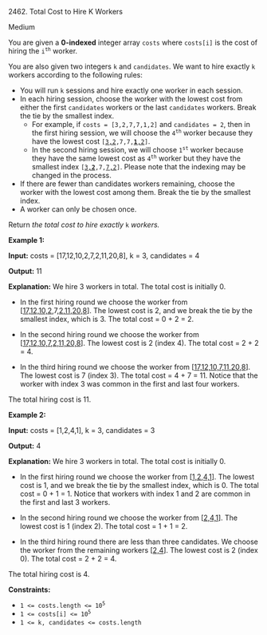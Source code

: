 2462\. Total Cost to Hire K Workers

Medium

You are given a **0-indexed** integer array `costs` where `costs[i]` is the cost of hiring the <code>i<sup>th</sup></code> worker.

You are also given two integers `k` and `candidates`. We want to hire exactly `k` workers according to the following rules:

*   You will run `k` sessions and hire exactly one worker in each session.
*   In each hiring session, choose the worker with the lowest cost from either the first `candidates` workers or the last `candidates` workers. Break the tie by the smallest index.
    *   For example, if `costs = [3,2,7,7,1,2]` and `candidates = 2`, then in the first hiring session, we will choose the <code>4<sup>th</sup></code> worker because they have the lowest cost <code>[<ins>3,2</ins>,7,7,<ins>**1**,2</ins>]</code>.
    *   In the second hiring session, we will choose <code>1<sup>st</sup></code> worker because they have the same lowest cost as <code>4<sup>th</sup></code> worker but they have the smallest index <code>[<ins>3,**2**</ins>,7,<ins>7,2</ins>]</code>. Please note that the indexing may be changed in the process.
*   If there are fewer than candidates workers remaining, choose the worker with the lowest cost among them. Break the tie by the smallest index.
*   A worker can only be chosen once.

Return _the total cost to hire exactly_ `k` _workers._

**Example 1:**

**Input:** costs = [17,12,10,2,7,2,11,20,8], k = 3, candidates = 4

**Output:** 11

**Explanation:** We hire 3 workers in total. The total cost is initially 0.

- In the first hiring round we choose the worker from [<ins>17,12,10,2</ins>,7,<ins>2,11,20,8</ins>]. The lowest cost is 2, and we break the tie by the smallest index, which is 3. The total cost = 0 + 2 = 2.

- In the second hiring round we choose the worker from [<ins>17,12,10,7</ins>,<ins>2,11,20,8</ins>]. The lowest cost is 2 (index 4). The total cost = 2 + 2 = 4.

- In the third hiring round we choose the worker from [<ins>17,12,10,7,11,20,8</ins>]. The lowest cost is 7 (index 3). The total cost = 4 + 7 = 11. Notice that the worker with index 3 was common in the first and last four workers.

The total hiring cost is 11. 

**Example 2:**

**Input:** costs = [1,2,4,1], k = 3, candidates = 3

**Output:** 4

**Explanation:** We hire 3 workers in total. The total cost is initially 0.

- In the first hiring round we choose the worker from [<ins>1,2,4,1</ins>]. The lowest cost is 1, and we break the tie by the smallest index, which is 0. The total cost = 0 + 1 = 1. Notice that workers with index 1 and 2 are common in the first and last 3 workers.

- In the second hiring round we choose the worker from [<ins>2,4,1</ins>]. The lowest cost is 1 (index 2). The total cost = 1 + 1 = 2.

- In the third hiring round there are less than three candidates. We choose the worker from the remaining workers [<ins>2,4</ins>]. The lowest cost is 2 (index 0). The total cost = 2 + 2 = 4.

The total hiring cost is 4. 

**Constraints:**

*   <code>1 <= costs.length <= 10<sup>5</sup></code>
*   <code>1 <= costs[i] <= 10<sup>5</sup></code>
*   `1 <= k, candidates <= costs.length`